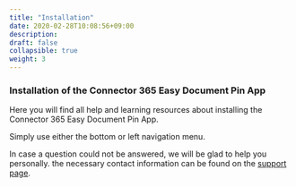 ```yaml
---
title: "Installation"
date: 2020-02-28T10:08:56+09:00
description: 
draft: false
collapsible: true
weight: 3
---
```

### Installation of the Connector 365 Easy Document Pin App

Here you will find all help and learning resources about installing the Connector 365 Easy Document Pin App.

Simply use either the bottom or left navigation menu.

In case a question could not be answered, we will be glad to help you personally. the necessary contact information can be found on the [support page](en-us/apps/easydocumentpin/help-support/).